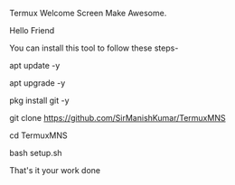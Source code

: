 Termux Welcome Screen Make Awesome.

Hello Friend

You can install this tool to follow these steps-

apt update -y

apt upgrade -y

pkg install git -y

git clone https://github.com/SirManishKumar/TermuxMNS

cd TermuxMNS

bash setup.sh

That's it your work done
